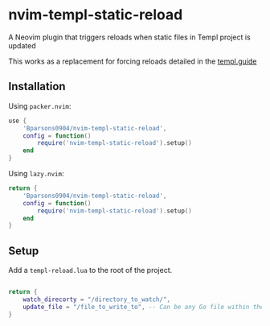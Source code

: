 # nvim-templ-static-reload

A Neovim plugin that triggers reloads when static files in Templ project is updated

This works as a replacement for forcing reloads detailed in the [templ.guide]("https://templ.guide/commands-and-tools/live-reload-with-other-tools")

## Installation

Using `packer.nvim`:

```lua
use {
    'Bparsons0904/nvim-templ-static-reload',
    config = function()
        require('nvim-templ-static-reload').setup()
    end
}
```

Using `lazy.nvim`:

```lua
return {
    'Bparsons0904/nvim-templ-static-reload',
    config = function()
        require('nvim-templ-static-reload').setup()
    end
}
```

## Setup

Add a `templ-reload.lua` to the root of the project.

```lua

return {
    watch_direcorty = "/directory_to_watch/",
    update_file = "/file_to_write_to", -- Can be any Go file within the project
}

```
